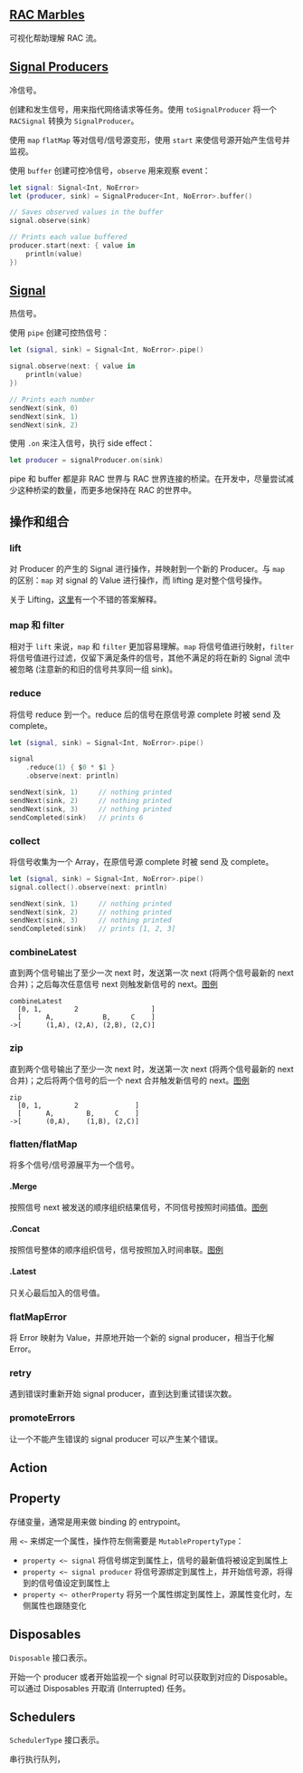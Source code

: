 ## [RAC Marbles](http://neilpa.me/rac-marbles/)

可视化帮助理解 RAC 流。

## [Signal Producers](https://github.com/ReactiveCocoa/ReactiveCocoa/blob/v4.0-alpha.1/ReactiveCocoa/Swift/SignalProducer.swift)

冷信号。

创建和发生信号，用来指代网络请求等任务。使用 `toSignalProducer` 将一个 `RACSignal` 转换为 `SignalProducer`。

使用 `map` `flatMap` 等对信号/信号源变形，使用 `start` 来使信号源开始产生信号并监视。

使用 `buffer` 创建可控冷信号，`observe` 用来观察 event：

```swift
let signal: Signal<Int, NoError>
let (producer, sink) = SignalProducer<Int, NoError>.buffer()

// Saves observed values in the buffer
signal.observe(sink)

// Prints each value buffered
producer.start(next: { value in
    println(value)
})
```

## [Signal](https://github.com/ReactiveCocoa/ReactiveCocoa/blob/v4.0-alpha.1/ReactiveCocoa/Swift/Signal.swift)

热信号。

使用 `pipe` 创建可控热信号：

```swift
let (signal, sink) = Signal<Int, NoError>.pipe()

signal.observe(next: { value in
    println(value)
})

// Prints each number
sendNext(sink, 0)
sendNext(sink, 1)
sendNext(sink, 2)
```

使用 `.on` 来注入信号，执行 side effect：

```swift
let producer = signalProducer.on(sink)
```

pipe 和 buffer 都是非 RAC 世界与 RAC 世界连接的桥梁。在开发中，尽量尝试减少这种桥梁的数量，而更多地保持在 RAC 的世界中。

## 操作和组合

### lift

对 Producer 的产生的 Signal 进行操作，并映射到一个新的 Producer。与 `map` 的区别：`map` 对 signal 的 Value 进行操作，而 lifting 是对整个信号操作。

关于 Lifting，[这里](http://stackoverflow.com/questions/2395697/haskell-newbie-question-what-is-lifting)有一个不错的答案解释。

### map 和 filter

相对于 `lift` 来说，`map` 和 `filter` 更加容易理解。`map` 将信号值进行映射，`filter` 将信号值进行过滤，仅留下满足条件的信号，其他不满足的将在新的 Signal 流中被忽略 (注意新的和旧的信号共享同一组 sink)。

### reduce

将信号 reduce 到一个。reduce 后的信号在原信号源 complete 时被 send 及 complete。

```swift
let (signal, sink) = Signal<Int, NoError>.pipe()

signal
    .reduce(1) { $0 * $1 }
    .observe(next: println)

sendNext(sink, 1)     // nothing printed
sendNext(sink, 2)     // nothing printed
sendNext(sink, 3)     // nothing printed
sendCompleted(sink)   // prints 6
```

### collect

将信号收集为一个 Array，在原信号源 complete 时被 send 及 complete。

```swift
let (signal, sink) = Signal<Int, NoError>.pipe()
signal.collect().observe(next: println)

sendNext(sink, 1)     // nothing printed
sendNext(sink, 2)     // nothing printed
sendNext(sink, 3)     // nothing printed
sendCompleted(sink)   // prints [1, 2, 3]
```

### combineLatest

直到两个信号输出了至少一次 next 时，发送第一次 next (将两个信号最新的 next 合并)；之后每次任意信号 next 则触发新信号的 next。[图例](http://neilpa.me/rac-marbles/#combineLatest)

```
combineLatest
  [0, 1,        2                  ]
  [      A,            B,     C    ]
->[      (1,A), (2,A), (2,B), (2,C)]
```

### zip

直到两个信号输出了至少一次 next 时，发送第一次 next (将两个信号最新的 next 合并)；之后将两个信号的后一个 next 合并触发新信号的 next。[图例](http://neilpa.me/rac-marbles/#zip)

```
zip
  [0, 1,        2              ]
  [      A,        B,     C    ]
->[      (0,A),    (1,B), (2,C)]
```

### flatten/flatMap

将多个信号/信号源展平为一个信号。

#### .Merge

按照信号 next 被发送的顺序组织结果信号，不同信号按照时间插值。[图例](http://neilpa.me/rac-marbles/)

#### .Concat

按照信号整体的顺序组织信号，信号按照加入时间串联。[图例](http://neilpa.me/rac-marbles/#concat)

#### .Latest

只关心最后加入的信号值。


### flatMapError

将 Error 映射为 Value，并原地开始一个新的 signal producer，相当于化解 Error。

### retry

遇到错误时重新开始 signal producer，直到达到重试错误次数。

### promoteErrors

让一个不能产生错误的 signal producer 可以产生某个错误。

## Action

## Property

存储变量，通常是用来做 binding 的 entrypoint。

用 `<~` 来绑定一个属性，操作符左侧需要是 `MutablePropertyType`：

* `property <~ signal` 将信号绑定到属性上，信号的最新值将被设定到属性上
* `property <~ signal producer` 将信号源绑定到属性上，并开始信号源，将得到的信号值设定到属性上
* `property <~ otherProperty` 将另一个属性绑定到属性上，源属性变化时，左侧属性也跟随变化

## Disposables

`Disposable` 接口表示。

开始一个 producer 或者开始监视一个 signal 时可以获取到对应的 Disposable。可以通过 Disposables 开取消 (Interrupted) 任务。

## Schedulers

`SchedulerType` 接口表示。

串行执行队列，
